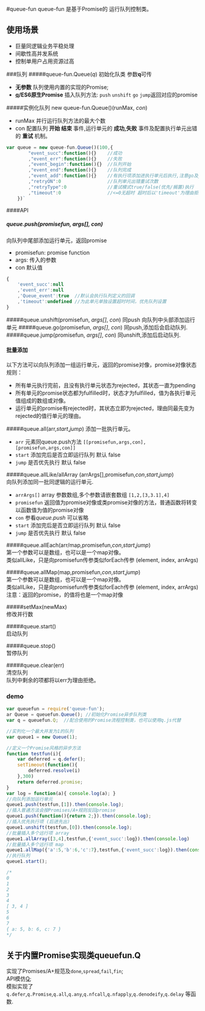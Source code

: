 #queue-fun
queue-fun 是基于Promise的 运行队列控制类。

## 使用场景
- 巨量同逻辑业务平稳处理
- 间歇性高并发系统
- 控制单用户占用资源过高

###队列
#####queue-fun.Queue(*q*) 
初始化队类 参数**q**可传 
- **无参数** 队列使用内置的实现的Promise;  
- **[q](https://github.com/kriskowal/q)/ES6原生Promise** 插入队列方法: `push` `unshift` `go` `jump`返回对应的promise 

#####实例化队列 new queue-fun.Queue()(runMax, *con*) 
- runMax 并行运行队列方法的最大个数
- con 配置队列 **开始 结束** 事件,运行单元的 **成功,失败** 事件及配置执行单元出错的 **重试** 机制。  
```javascript
var queue = new queue-fun.Queue()(100,{
		"event_succ":function(){}    //成功
		,"event_err":function(){}    //失败
		,"event_begin":function(){}  //队列开始
		,"event_end":function(){}    //队列完成
		,"event_add":function(){}    //有执行项添加进执行单元后执行,注意go及jump不会触发  
		,"retryON":0                 //队列单元出错重试次数  
		,"retryType":0               //重试模式true/false(优先/搁置)执行
		,"timeout":0                 //<=0无超时 超时后以'timeout'为理由拒绝
	})`
```

####API
##### queue.push(promisefun, *args[]*, *con*)  
向队列中尾部添加运行单元，返回promise  
- promisefun: promise function
- args: 传入的参数
- con 默认值
```javascript
{
	'event_succ':null
	,'event_err':null
	,'Queue_event':true  //默认会执行队列定义的回调
	,'timeout':undefined //为此单元单独设置超时时间，优先队列设置
}
```
#####queue.unshift(promisefun, *args[]*, *con*) 同push 向队列中头部添加运行单元
#####queue.go(promisefun, *args[]*, *con*)  同push,添加后会启动队列.
#####queue.jump(promisefun, *args[]*, *con*) 同unshift,添加后启动队列.
#### 批量添加
以下方法可以向队列添加一组运行单元，返回的promise对像，promise对像状态规则：
- 所有单元执行完前，且没有执行单元状态为rejected，其状态一直为pending
- 所有单元的promise状态都为fulfilled时，状态才为fulfilled，值为各执行单元值组成的数组或对像。
- 运行单元的promise有rejected时，其状态立即为rejected，理由同最先变为rejected的值行单元的理由。  

#####queue.all(arr,*start*,*jump*)
添加一批执行单元。
- `arr` 元素同queue.push方法 `[[promisefun,args,con], [promisefun,args,con]]`
- `start` 添加完后是否立即运行队列 默认 false
- `jump` 是否优先执行 默认 false  

#####queue.allLike/allArray (arrArgs[],promisefun,*con*,*start*,*jump*)  
向队列添加同一批同逻辑的运行单元.
- `arrArgs[]` array 参数数组,多个参数请嵌套数组 `[1,2,[3,3.1],4]`
- `promisefun` 返回值为promise对像或类promise对像的方法，普通函数将转变以函数值为值的promise对像
- `con` 参看*queue.push* 可以省略
- `start` 添加完后是否立即运行队列 默认 false
- `jump` 是否优先执行 默认 false  

#####queue.allEach(arr/map,promisefun,*con*,*start*,*jump*)  
第一个参数可以是数组，也可以是一个map对像。  
类似allLike，只是向promisefun传参类似forEach传参 (element, index, arrArgs)  

#####queue.allMap(map,promisefun,*con*,*start*,*jump*)  
第一个参数可以是数组，也可以是一个map对像。  
类似allLike，只是向promisefun传参类似forEach传参 (element, index, arrArgs)  
注意：返回的promise，的值将也是一个map对像

#####setMax(newMax)  
修改并行数  

#####queue.start()  
启动队列  

#####queue.stop()  
暂停队列  

#####queue.clear(err)  
清空队列  
队列中剩余的项都将以err为理由拒绝。  

### demo
``` javascript
var queuefun = require('queue-fun');
ar Queue = queuefun.Queue(); //初始化Promise异步队列类
var q = queuefun.Q;  //配合使用的Promise流程控制类，也可以使用q.js代替

//实列化一个最大并发为1的队列
var queue1 = new Queue(1); 

//定义一个Promise风格的异步方法
function testfun(i){
	var deferred = q.defer();
	setTimeout(function(){
		deferred.resolve(i)
	},300)
	return deferred.promise;
}
var log = function(a){ console.log(a); }
//向队列添加运行单元
queue1.push(testfun,[1]).then(console.log); 
//插入普通方法会按Promises/A+规则反回promise
queue1.push(function(){return 2;}).then(console.log);
//插入优先执行项 (后进先出)
queue1.unshift(testfun,[0]).then(console.log);
//批量插入多个远行项 array
queue1.allArray([3,4],testfun,{'event_succ':log}).then(console.log) 
//批量插入多个远行项 map 
queue1.allMap({'a':5,'b':6,'c':7},testfun,{'event_succ':log}).then(console.log)
//执行队列
queue1.start();

/*
0
1
2
3
4
[ 3, 4 ]
5
6
7
{ a: 5, b: 6, c: 7 }
*/
```

## 关于内置Promise实现类queuefun.Q
实现了Promises/A+规范及`done`,`spread`,`fail`,`fin`;  
API模仿[Q](https://github.com/kriskowal/q);  
模拟实现了 `q.defer`,`q.Promise`,`q.all`,`q.any`,`q.nfcall`,`q.nfapply`,`q.denodeify`,`q.delay` 等函数.

